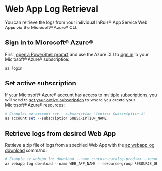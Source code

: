 ﻿Web App Log Retrieval====You can retrieve the logs from your individual InRule® App Service Web Apps via the Microsoft® Azure® CLI.## Sign in to Microsoft® Azure®First, [open a PowerShell prompt](https://docs.microsoft.com/en-us/powershell/scripting/setup/starting-windows-powershell) and use the Azure CLI to [sign in](https://docs.microsoft.com/en-us/cli/azure/authenticate-azure-cli) to your Microsoft® Azure® subscription:```powershellaz login```## Set active subscriptionIf your Microsoft® Azure® account has access to multiple subscriptions, you will need to [set your active subscription](https://docs.microsoft.com/en-us/cli/azure/account#az-account-set) to where you create your Microsoft® Azure® resources:```powershell# Example: az account set --subscription "Contoso Subscription 1"az account set --subscription SUBSCRIPTION_NAME```## Retrieve logs from desired Web AppRetrieve a zip file of logs from a specified Web App with the [az webapp log download](https://docs.microsoft.com/en-us/cli/azure/webapp/log?view=azure-cli-latest#az-webapp-log-download) command:```powershell# Example az webapp log download --name contoso-catalog-prod-wa --resource-group inrule-prod-rgaz webapp log download --name WEB_APP_NAME --resource-group RESOURCE_GROUP```